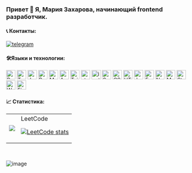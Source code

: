 ### Привет 👋 Я, Мария Захарова, начинающий frontend разработчик.

#### 📞 Контакты:

  <div>
    <a href="https://t.me/zakharovamaria73">
      <img src="https://img.shields.io/badge/Telegram-gray??style=plastic&logo=telegram" alt="telegram"/>
    </a>
  </div>

#### 🛠️Языки и технологии:

<div>
  <img height='25px' src="https://img.shields.io/badge/React-20232A??style=plastic&logo=react&logoColor=61DAFB" alt="React">
  <img height='25px' src="https://img.shields.io/badge/TypeScript-20232A??style=plastic&logo=typescript&logoColor=3178C6" alt="TypeScript">
  <img height='25px' src="https://img.shields.io/badge/JavaScript-20232A??style=plastic&logo=javascript&logoColor=F7DF1E" alt="JavaScript">
  <img height='25px' src="https://img.shields.io/badge/Redux, Redux Toolkit-20232A??style=plastic&logo=redux&logoColor=764ABC" alt="Redux">
  <!-- <img height='25px' src="https://img.shields.io/badge/Effector-20232A??style=plastic" alt="Effector"> -->
  <img height='25px' src="https://img.shields.io/badge/Material UI-20232A??style=for-the-badge&logo=MUI&logoColor=007FFF" alt="MUI">
  <img height='25px' src="https://img.shields.io/badge/Ant Design-20232A??style=for-the-badge&logo=Ant Design&logoColor=0170FE" alt="Ant Design">
  <img height='25px' src="https://img.shields.io/badge/Tailwind CSS-20232A??style=for-the-badge&logo=Tailwind CSS&logoColor=06B6D4" alt="Tailwind CSS">
  <img height='25px' src="https://img.shields.io/badge/styled components-20232A??style=for-the-badge&logo=styledcomponents&logoColor=DB7093" alt="styled components">
  <img height='25px' src="https://img.shields.io/badge/Ionic-20232A??style=for-the-badge&logo=ionic&logoColor=3880FF" alt="ionic">
  <img height='25px' src="https://img.shields.io/badge/Sass-20232A??style=for-the-badge&logo=sass&logoColor=CC6699" alt="Sass">
  <img height='25px' src="https://img.shields.io/badge/CSS3-20232A??style=for-the-badge&logo=css3&logoColor=1572B6" alt="СSS3">
  <img height='25px' src="https://img.shields.io/badge/HTML5-20232A??style=for-the-badge&logo=html5&logoColor=E34F26" alt="HTML5">
  <img height='25px' src="https://img.shields.io/badge/Jest-20232A??style=for-the-badge&logo=jest&logoColor=C21325" alt="Jest">
  <img height='25px' src="https://img.shields.io/badge/Express.js-20232A??style=for-the-badge&logo=express&logoColor=white" alt="Express">
  <img height='25px' src="https://img.shields.io/badge/Node.js-20232A??style=for-the-badge&logo=nodedotjs&logoColor=339933" alt="Node JS">
  <img height='25px' src="https://img.shields.io/badge/MongoDB-20232A??style=for-the-badge&logo=mongodb&logoColor=47A248" alt="MongoDB">
  <img height='25px' src="https://img.shields.io/badge/Strapi-20232A??style=for-the-badge&logo=strapi&logoColor=2F2E8B" alt="Strapi">
  <img height='25px' src="https://img.shields.io/badge/Webpack-20232A??style=for-the-badge&logo=Webpack&logoColor=8DD6F9" alt="Webpack">
  <img height='25px' src="https://img.shields.io/badge/Figma-20232A??style=for-the-badge&logo=figma&logoColor=F24E1E" alt="Figma">

</div>

#### 📈 Статистика:

<table>
  <tr>
    <td valign="center">
    <img src="https://github-readme-stats.vercel.app/api/top-langs/?username=Mariyazakharova73&layout=compact&theme=dark" />
    </td>
    <td valign="center">
    <div>
    LeetCode

   [![LeetCode stats](https://leetcode-stats-six.vercel.app/api?username=Mariyazakharova73&theme=dark)](https://github.com/Mariyazakharova73/leetcode-stats)

  </div></td>
  </tr>
</table>

<!-- <div style="display: flex; align-items: center; gap:5px;" >

  <a href="https://github.com/anuraghazra/convoychat">
    <img src="https://github-readme-stats.vercel.app/api/top-langs/?username=Mariyazakharova73&layout=compact&theme=dark" />
  </a>

  <div>
    LeetCode

   [![LeetCode stats](https://leetcode-stats-six.vercel.app/api?username=Mariyazakharova73&theme=dark)](https://github.com/Mariyazakharova73/leetcode-stats)

  </div>

</div> -->

<br/>

![image](https://www.codewars.com/users/maria7373/badges/small)

<!-- Options: &hide=stars,commits,prs,issues,contribs
<details>
<summary> <h4>📈 Статистика:</h4></summary>
  <div align="center">
  <a href="https://github.com/anuraghazra/github-readme-stats">
    <img align="center" src="https://github-readme-stats.vercel.app/api?username=Mariyazakharova73&count_private=true&show_icons=true&theme=dark" />
  </a>

  <br/>
  <a href="https://github.com/anuraghazra/convoychat">
    <img align="center" src="https://github-readme-stats.vercel.app/api/top-langs/?username=Mariyazakharova73&layout=compact&theme=dark" />
  </a>
  </div>
</details>
<br/> -->
